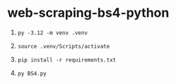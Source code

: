 # web-scraping-bs4-python
1. ```
   py -3.12 -m venv .venv
   ```

2. ```
   source .venv/Scripts/activate
   ```

3. ```
   pip install -r requirements.txt
   ```

4. ```
   py BS4.py
   ```
